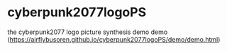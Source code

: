 # cyberpunk2077logoPS
the cyberpunk2077 logo picture synthesis demo
demo (https://airflybusoren.github.io/cyberpunk2077logoPS/demo/demo.html)